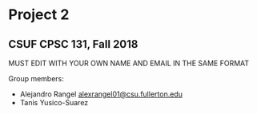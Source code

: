 # Project 2
## CSUF CPSC 131, Fall 2018

MUST EDIT WITH YOUR OWN NAME AND EMAIL IN THE SAME FORMAT

Group members:
- Alejandro Rangel alexrangel01@csu.fullerton.edu
- Tanis Yusico-Suarez
